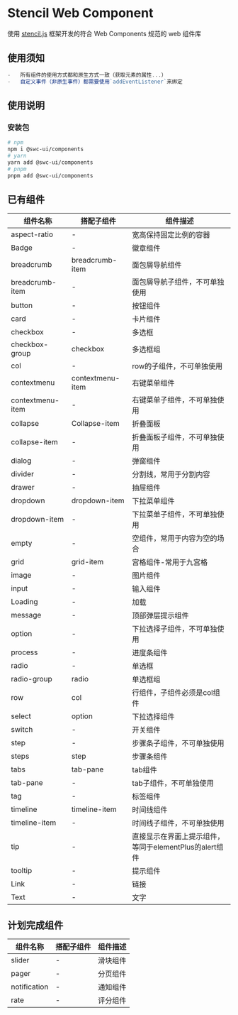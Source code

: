 # Stencil Web Component

使用 [stencil.js](https://stenciljs.com/) 框架开发的符合 Web Components 规范的 web 组件库

## 使用须知

```js
-   所有组件的使用方式都和原生方式一致（获取元素的属性...）
-   自定义事件（非原生事件）都需要使用`addEventListener`来绑定
```

## 使用说明

### 安装包

```bash
# npm
npm i @swc-ui/components
# yarn
yarn add @swc-ui/components
# pnpm
pnpm add @swc-ui/components
```

## 已有组件

| 组件名称         | 搭配子组件       | 组件描述                                               |
| ---------------- | ---------------- | ------------------------------------------------------ |
| aspect-ratio     | -                | 宽高保持固定比例的容器                                 |
| Badge            | -                | 徽章组件                                               |
| breadcrumb       | breadcrumb-item  | 面包屑导航组件                                         |
| breadcrumb-item  | -                | 面包屑导航子组件，不可单独使用                         |
| button           | -                | 按钮组件                                               |
| card             | -                | 卡片组件                                               |
| checkbox         | -                | 多选框                                                 |
| checkbox-group   | checkbox         | 多选框组                                               |
| col              | -                | row的子组件，不可单独使用                              |
| contextmenu      | contextmenu-item | 右键菜单组件                                           |
| contextmenu-item | -                | 右键菜单子组件，不可单独使用                           |
| collapse         | Collapse-item    | 折叠面板                                               |
| collapse-item    | -                | 折叠面板子组件，不可单独使用                           |
| dialog           | -                | 弹窗组件                                               |
| divider          | -                | 分割线，常用于分割内容                                 |
| drawer           | -                | 抽屉组件                                               |
| dropdown         | dropdown-item    | 下拉菜单组件                                           |
| dropdown-item    | -                | 下拉菜单子组件，不可单独使用                           |
| empty            | -                | 空组件，常用于内容为空的场合                           |
| grid             | grid-item        | 宫格组件-常用于九宫格                                  |
| image            | -                | 图片组件                                               |
| input            | -                | 输入组件                                               |
| Loading          | -                | 加载                                                   |
| message          | -                | 顶部弹层提示组件                                       |
| option           | -                | 下拉选择子组件，不可单独使用                           |
| process          | -                | 进度条组件                                             |
| radio            | -                | 单选框                                                 |
| radio-group      | radio            | 单选框组                                               |
| row              | col              | 行组件，子组件必须是col组件                            |
| select           | option           | 下拉选择组件                                           |
| switch           | -                | 开关组件                                               |
| step             | -                | 步骤条子组件，不可单独使用                             |
| steps            | step             | 步骤条组件                                             |
| tabs             | tab-pane         | tab组件                                                |
| tab-pane         | -                | tab子组件，不可单独使用                                |
| tag              | -                | 标签组件                                               |
| timeline         | timeline-item    | 时间线组件                                             |
| timeline-item    | -                | 时间线子组件，不可单独使用                             |
| tip              | -                | 直接显示在界面上提示组件，等同于elementPlus的alert组件 |
| tooltip          | -                | 提示组件                                               |
| Link             | -                | 链接                                                   |
| Text             | -                | 文字                                                   |

## 计划完成组件

| 组件名称     | 搭配子组件 | 组件描述 |
| ------------ | ---------- | -------- |
| slider       | -          | 滑块组件 |
| pager        | -          | 分页组件 |
| notification | -          | 通知组件 |
| rate         | -          | 评分组件 |
